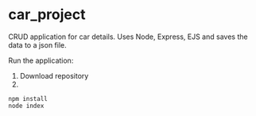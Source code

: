 # car_project
CRUD application for car details. Uses Node, Express, EJS and saves the data to a json file.

Run the application: 
1. Download repository
2. 
```shell
npm install
node index
```
